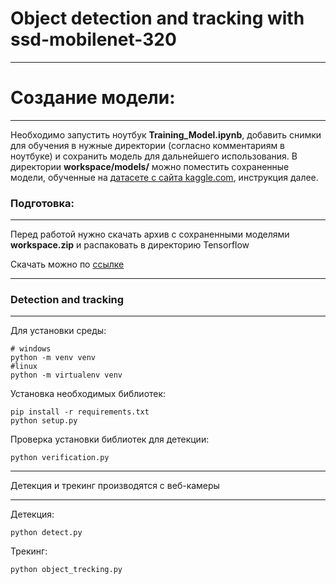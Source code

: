 # Object detection and tracking with ssd-mobilenet-320
***

# Создание модели:
***
Необходимо запустить ноутбук **Training_Model.ipynb**, добавить снимки для обучения в нужные директории (согласно комментариям в ноутбуке) и сохранить модель для дальнейшего использования. В директории **workspace/models/** можно поместить сохраненные модели, обученные на [датасете с сайта kaggle.com](https://www.kaggle.com/datasets/dasmehdixtr/drone-dataset-uav), инструкция далее.


### Подготовка:
***

Перед работой нужно скачать архив с сохраненными моделями **workspace.zip** и распаковать в директорию Tensorflow

Скачать можно по [ссылке]('https://drive.google.com/drive/folders/15SZZ0nlqZLGlFPS573M1izXg0--Y37pf?usp=sharing')

***

### Detection and tracking
***

Для установки среды:
```shell
# windows
python -m venv venv
#linux
python -m virtualenv venv
```

Установка необходимых библиотек:
```shell
pip install -r requirements.txt
python setup.py
```

Проверка установки библиотек для детекции:
```shell
python verification.py
```
***

Детекция и трекинг производятся с веб-камеры
***

Детекция:
```shell
python detect.py
```

Трекинг:
```shell
python object_trecking.py
```

